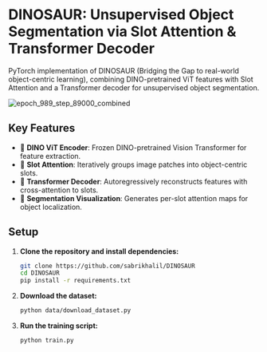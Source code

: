# DINOSAUR: Unsupervised Object Segmentation via Slot Attention & Transformer Decoder

PyTorch implementation of DINOSAUR (Bridging the Gap to real-world object-centric learning), combining DINO-pretrained ViT features with Slot Attention and a Transformer decoder for unsupervised object segmentation.

![epoch_989_step_89000_combined](https://github.com/user-attachments/assets/8b6a72b9-3fee-45a8-840e-e9bb70613f44)


## Key Features
- 🦖 **DINO ViT Encoder**: Frozen DINO-pretrained Vision Transformer for feature extraction.
- 🎰 **Slot Attention**: Iteratively groups image patches into object-centric slots.
- 🔄 **Transformer Decoder**: Autoregressively reconstructs features with cross-attention to slots.
- 🎨 **Segmentation Visualization**: Generates per-slot attention maps for object localization.


## Setup

1. **Clone the repository and install dependencies:**

   ```bash
   git clone https://github.com/sabrikhalil/DINOSAUR
   cd DINOSAUR
   pip install -r requirements.txt
   ```

2. **Download the dataset:** 
   
   ```bash 
   python data/download_dataset.py
   ```

3. **Run the training script:** 
 
   ```bash 
   python train.py 
   ```



